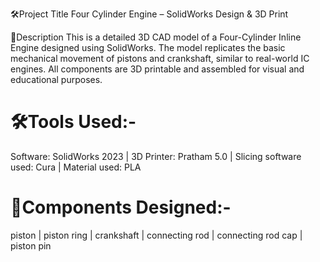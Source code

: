 🛠️Project Title
Four Cylinder Engine – SolidWorks Design & 3D Print

📝Description
This is a detailed 3D CAD model of a Four-Cylinder Inline Engine designed using SolidWorks. The model replicates the basic mechanical movement of pistons and crankshaft, similar to real-world IC engines. All components are 3D printable and assembled for visual and educational purposes.

# 🛠️Tools Used:-
Software: SolidWorks 2023 | 3D Printer: Pratham 5.0 | Slicing software used: Cura | Material used: PLA

# 🧩Components Designed:-
piston | piston ring | crankshaft | connecting rod | connecting rod cap | piston pin
